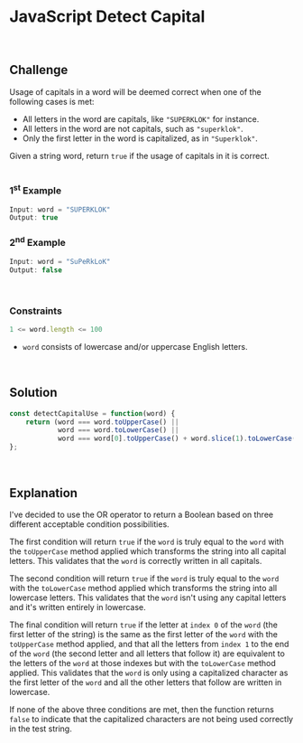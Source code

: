 # JavaScript Detect Capital
<br/>

## Challenge
Usage of capitals in a word will be deemed correct when one of the following cases is met:
- All letters in the word are capitals, like `"SUPERKLOK"` for instance.
- All letters in the word are not capitals, such as `"superklok"`.
- Only the first letter in the word is capitalized, as in `"Superklok"`.

Given a string word, return `true` if the usage of capitals in it is correct.
<br/>
<br/>

### 1<sup>st</sup> Example

```JavaScript
Input: word = "SUPERKLOK"
Output: true
```

### 2<sup>nd</sup> Example

```JavaScript
Input: word = "SuPeRkLoK"
Output: false
```

<br/>

### Constraints

```JavaScript
1 <= word.length <= 100
```

- `word` consists of lowercase and/or uppercase English letters.

<br/>

## Solution

```JavaScript
const detectCapitalUse = function(word) {
    return (word === word.toUpperCase() ||
            word === word.toLowerCase() ||
            word === word[0].toUpperCase() + word.slice(1).toLowerCase());
};
```

<br/>

## Explanation

I've decided to use the OR operator to return a Boolean based on three different acceptable condition possibilities.
<br/>

The first condition will return `true` if the `word` is truly equal to the `word` with the `toUpperCase` method applied which transforms the string into all capital letters. This validates that the `word` is correctly written in all capitals.
<br/>

The second condition will return `true` if the `word` is truly equal to the `word` with the `toLowerCase` method applied which transforms the string into all lowercase letters. This validates that the `word` isn't using any capital letters and it's written entirely in lowercase.
<br/>

The final condition will return `true` if the letter at `index 0` of the `word` (the first letter of the string) is the same as the first letter of the `word` with the `toUpperCase` method applied, and that all the letters from `index 1` to the end of the `word` (the second letter and all letters that follow it) are equivalent to the letters of the `word` at those indexes but with the `toLowerCase` method applied. This validates that the `word` is only using a capitalized character as the first letter of the `word` and all the other letters that follow are written in lowercase.
<br/>

If none of the above three conditions are met, then the function returns `false` to indicate that the capitalized characters are not being used correctly in the test string.
<br/>
<br/>